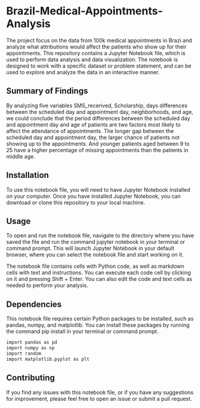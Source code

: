 # Brazil-Medical-Appointments-Analysis
The project focus on the data from 100k medical appointments in Brazi and analyze what attributions would affect the patients who show up for their appointments.
This repository contains a Jupyter Notebook file, which is used to perform data analysis and data visualization. The notebook is designed to work with a specific dataset or problem statement, and can be used to explore and analyze the data in an interactive manner.

## Summary of Findings
By analyzing five variables SMS_recerived, Scholarship, days differences between the scheduled day and appointment day, neighborhoods, and age, we could conclude that the period differences between the scheduled day and appointment day and age of patients are two factors most likely to affect the attendance of appointments. The longer gap between the scheduled day and appointment day, the larger chance of patients not showing up to the appointments. And younger patients aged between 9 to 25 have a higher percentage of missing appointments than the patients in middle age.


## Installation
To use this notebook file, you will need to have Jupyter Notebook installed on your computer. Once you have installed Jupyter Notebook, you can download or clone this repository to your local machine.


## Usage

To open and run the notebook file, navigate to the directory where you have saved the file and run the command jupyter notebook in your terminal or command prompt. This will launch Jupyter Notebook in your default browser, where you can select the notebook file and start working on it.

The notebook file contains cells with Python code, as well as markdown cells with text and instructions. You can execute each code cell by clicking on it and pressing Shift + Enter. You can also edit the code and text cells as needed to perform your analysis.

## Dependencies

This notebook file requires certain Python packages to be installed, such as pandas, numpy, and matplotlib. You can install these packages by running the command pip install <package-name> in your terminal or command prompt.

 ```bash
import pandas as pd
import numpy as np
import random
import matplotlib.pyplot as plt
```

## Contributing

If you find any issues with this notebook file, or if you have any suggestions for improvement, please feel free to open an issue or submit a pull request.
